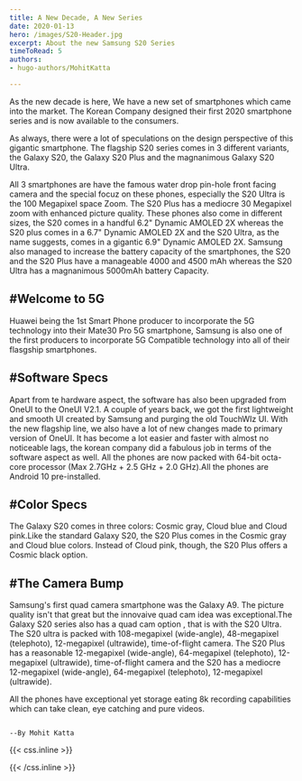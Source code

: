 ```yaml
---
title: A New Decade, A New Series
date: 2020-01-13
hero: /images/S20-Header.jpg
excerpt: About the new Samsung S20 Series
timeToRead: 5
authors: 
- hugo-authors/MohitKatta  

---
```

As the new decade is here, We have a new set of smartphones which came into the market. The Korean Company designed their first 2020 smartphone series and is now available to the consumers.

As always, there were a lot of speculations on the design perspective of this gigantic smartphone. The flagship S20 series comes in 3 different variants, the Galaxy S20, the Galaxy S20 Plus and the magnanimous Galaxy S20 Ultra. 

All 3 smartphones are have the famous water drop pin-hole front facing camera and the special focuz on these phones, especially the S20 Ultra is the 100 Megapixel space Zoom. The S20 Plus has a mediocre 30 Megapixel zoom with enhanced picture quality.
These phones also come in different sizes, the S20 comes in a handful 6.2" Dynamic AMOLED 2X whereas the S20 plus comes in a 6.7" Dynamic AMOLED 2X and the S20 Ultra, as the name suggests, comes in a gigantic 6.9" Dynamic AMOLED 2X.
Samsung also managed to increase the battery capacity of the smartphones, the S20 and the S20 Plus have a manageable 4000 and 4500 mAh whereas the S20 Ultra has a magnanimous 5000mAh battery Capacity.

#Welcome to 5G
--
Huawei being the 1st Smart Phone producer to incorporate the 5G technology into their Mate30 Pro 5G smartphone, Samsung is also one of the first producers to incorporate 5G Compatible technology into all of their flasgship smartphones.

#Software Specs
--
Apart from te hardware aspect, the software has also been upgraded from OneUI to the OneUI V2.1. A couple of years back, we got the first lightweight and smooth UI created by Samsung and purging the old TouchWIz UI. With the new flagship line, we also have a lot of new changes made to primary version of OneUI. It has become a lot easier and faster with almost no noticeable lags, the korean company did a fabulous job in terms of the software aspect as well.
All the phones are now packed with 64-bit octa-core processor (Max 2.7GHz + 2.5 GHz + 2.0 GHz).All the phones are Android 10 pre-installed.

#Color Specs
--
The Galaxy S20 comes in three colors: Cosmic gray, Cloud blue and Cloud pink.Like the standard Galaxy S20, the S20 Plus comes in the Cosmic gray and Cloud blue colors. Instead of Cloud pink, though, the S20 Plus offers a Cosmic black option.

#The Camera Bump
--
Samsung's first quad camera smartphone was the Galaxy A9. The picture quality isn't that great but the innovaive quad cam idea was exceptional.The Galaxy S20 series also has a quad cam option , that is with the S20 Ultra.
The S20 ultra is packed with 108-megapixel (wide-angle), 48-megapixel (telephoto), 12-megapixel (ultrawide), time-of-flight camera.
The S20 Plus has a reasonable 12-megapixel (wide-angle), 64-megapixel (telephoto), 12-megapixel (ultrawide), time-of-flight camera and the S20 has a mediocre 12-megapixel (wide-angle), 64-megapixel (telephoto), 12-megapixel (ultrawide).

All the phones have exceptional yet storage eating 8k recording capabilities which can take clean, eye catching and pure videos.


                                                                                                              --By Mohit Katta  



{{< css.inline >}}
<style>
.canon { background: white; width: 100%; height: auto;}
</style>
{{< /css.inline >}}
